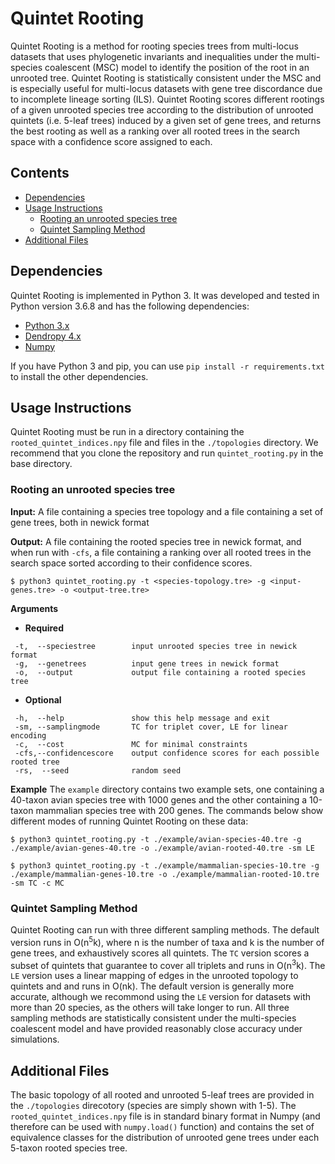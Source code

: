# Quintet Rooting

Quintet Rooting is a method for rooting species trees from multi-locus datasets that uses phylogenetic invariants and inequalities under the multi-species coalescent (MSC) model to identify the position of the root in an unrooted tree. Quintet Rooting is statistically consistent under the MSC and is especially useful for multi-locus datasets with gene tree discordance due to incomplete lineage sorting (ILS). Quintet Rooting scores different rootings of a given unrooted species tree according to the distribution of unrooted quintets (i.e. 5-leaf trees) induced by a given set of gene trees, and returns the best rooting as well as a ranking over all rooted trees in the search space with a confidence score assigned to each.

## Contents
- [Dependencies](#dependencies)
- [Usage Instructions](#usage-instructions)
  * [Rooting an unrooted species tree](#rooting-an-unrooted-species-tree)
  * [Quintet Sampling Method](#quintet-sampling-method)
- [Additional Files](#additional-files)

## Dependencies
Quintet Rooting is implemented in Python 3. It was developed and tested in Python version 3.6.8 and has the following dependencies:
- [Python 3.x](https://www.python.org)
- [Dendropy 4.x](https://dendropy.org/index.html)
- [Numpy](https://numpy.org)

If you have Python 3 and pip, you can use `pip install -r requirements.txt` to install the other dependencies.

## Usage Instructions
Quintet Rooting must be run in a directory containing the `rooted_quintet_indices.npy` file and files in the `./topologies` directory. We recommend that you clone the repository and run `quintet_rooting.py` in the base directory.

### Rooting an unrooted species tree
**Input:** A file containing a species tree topology and a file containing a set of gene trees, both in newick format

**Output:** A file containing the rooted species tree in newick format, and when run with `-cfs`, a file containing a ranking over all rooted trees in the search space sorted according to their confidence scores.
```
$ python3 quintet_rooting.py -t <species-topology.tre> -g <input-genes.tre> -o <output-tree.tre>
```
**Arguments**
- **Required**
```
 -t,  --speciestree        input unrooted species tree in newick format
 -g,  --genetrees          input gene trees in newick format
 -o,  --output             output file containing a rooted species tree
```
- **Optional**
```
 -h,  --help               show this help message and exit
 -sm, --samplingmode       TC for triplet cover, LE for linear encoding
 -c,  --cost               MC for minimal constraints
 -cfs,--confidencescore    output confidence scores for each possible rooted tree
 -rs,  --seed              random seed
```
**Example**
The `example` directory contains two example sets, one containing a 40-taxon avian species tree with 1000 genes and the other containing a 10-taxon mammalian species tree with 200 genes. The commands below show different modes of running Quintet Rooting on these data:
```
$ python3 quintet_rooting.py -t ./example/avian-species-40.tre -g ./example/avian-genes-40.tre -o ./example/avian-rooted-40.tre -sm LE
```
```
$ python3 quintet_rooting.py -t ./example/mammalian-species-10.tre -g ./example/mammalian-genes-10.tre -o ./example/mammalian-rooted-10.tre -sm TC -c MC
```
### Quintet Sampling Method
Quintet Rooting can run with three different sampling methods. The default version runs in O(n<sup>5</sup>k), where n is the number of taxa and k is the number of gene trees, and exhaustively scores all quintets. The `TC` version scores a subset of quintets that guarantee to cover all triplets and runs in O(n<sup>3</sup>k). The `LE` version uses a linear mapping of edges in the unrooted topology to quintets and and runs in O(nk). The default version is generally more accurate, although we recommond using the `LE` version for datasets with more than 20 species, as the others will take longer to run. All three sampling methods are statistically consistent under the multi-species coalescent model and have provided reasonably close accuracy under simulations.

## Additional Files
The basic topology of all rooted and unrooted 5-leaf trees are provided in the `./topologies` direcotory (species are simply shown with 1-5). The `rooted_quintet_indices.npy` file is in standard binary format in Numpy (and therefore can be used with `numpy.load()` function) and contains the set of equivalence classes for the distribution of unrooted gene trees under each 5-taxon rooted species tree.
